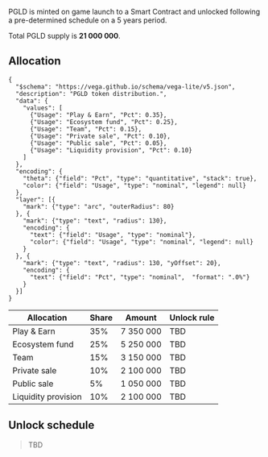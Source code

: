 PGLD is minted on game launch to a Smart Contract and unlocked following a pre-determined schedule on a 5 years period.

Total PGLD supply is **21 000 000**.

## Allocation

```vegalite
{
  "$schema": "https://vega.github.io/schema/vega-lite/v5.json",
  "description": "PGLD token distribution.",
  "data": {
    "values": [
      {"Usage": "Play & Earn", "Pct": 0.35},
      {"Usage": "Ecosystem fund", "Pct": 0.25},
      {"Usage": "Team", "Pct": 0.15},
      {"Usage": "Private sale", "Pct": 0.10},
      {"Usage": "Public sale", "Pct": 0.05},
      {"Usage": "Liquidity provision", "Pct": 0.10}
    ]
  },
  "encoding": {
    "theta": {"field": "Pct", "type": "quantitative", "stack": true},
    "color": {"field": "Usage", "type": "nominal", "legend": null}
  },
  "layer": [{
    "mark": {"type": "arc", "outerRadius": 80}
  }, {
    "mark": {"type": "text", "radius": 130},
    "encoding": {
      "text": {"field": "Usage", "type": "nominal"},
      "color": {"field": "Usage", "type": "nominal", "legend": null}
    }
  }, {
    "mark": {"type": "text", "radius": 130, "yOffset": 20},
    "encoding": {
      "text": {"field": "Pct", "type": "nominal",  "format": ".0%"}
    }
  }]
}
```

| Allocation          	| Share 	| Amount    	| Unlock rule    	|
|---------------------	|-------	|-----------	|-----	|
| Play & Earn         	| 35%   	| 7 350 000 	| TBD 	|
| Ecosystem fund      	| 25%   	| 5 250 000 	| TBD 	|
| Team                	| 15%   	| 3 150 000 	| TBD 	|
| Private sale        	| 10%   	| 2 100 000 	| TBD 	|
| Public sale         	| 5%    	| 1 050 000 	| TBD 	|
| Liquidity provision 	| 10%   	| 2 100 000 	| TBD 	|

## Unlock schedule

> TBD